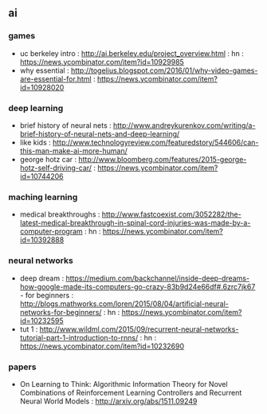 ## ai

### games
- uc berkeley intro : http://ai.berkeley.edu/project_overview.html : hn : https://news.ycombinator.com/item?id=10929985
- why essential : http://togelius.blogspot.com/2016/01/why-video-games-are-essential-for.html : https://news.ycombinator.com/item?id=10928020

### deep learning
- brief history of neural nets : http://www.andreykurenkov.com/writing/a-brief-history-of-neural-nets-and-deep-learning/
- like kids : http://www.technologyreview.com/featuredstory/544606/can-this-man-make-ai-more-human/
- george hotz car : http://www.bloomberg.com/features/2015-george-hotz-self-driving-car/ : https://news.ycombinator.com/item?id=10744206

### maching learning
- medical breakthroughs : http://www.fastcoexist.com/3052282/the-latest-medical-breakthrough-in-spinal-cord-injuries-was-made-by-a-computer-program : hn : https://news.ycombinator.com/item?id=10392888

### neural networks
- deep dream : https://medium.com/backchannel/inside-deep-dreams-how-google-made-its-computers-go-crazy-83b9d24e66df#.6zrc7jk67 - for beginners : http://blogs.mathworks.com/loren/2015/08/04/artificial-neural-networks-for-beginners/ : hn : https://news.ycombinator.com/item?id=10232595                                                     
- tut 1 : http://www.wildml.com/2015/09/recurrent-neural-networks-tutorial-part-1-introduction-to-rnns/ : hn : https://news.ycombinator.com/item?id=10232690                                                     

### papers
- On Learning to Think: Algorithmic Information Theory for Novel Combinations of Reinforcement Learning Controllers and Recurrent Neural World Models : http://arxiv.org/abs/1511.09249
